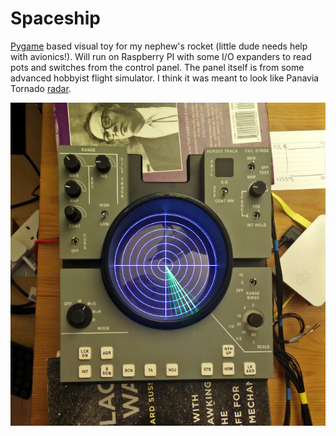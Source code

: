 # Spaceship

[Pygame][1] based visual toy for my nephew's rocket (little dude needs help with avionics!). Will
run on Raspberry PI with some I/O expanders to read pots and switches from the control panel. The
panel itself is from some advanced hobbyist flight simulator. I think it was meant to look like
Panavia Tornado [radar][2].

![photo]

[photo]: spaceship.jpg
[1]: https://www.pygame.org/
[2]: https://en.wikipedia.org/wiki/Panavia_Tornado#/media/File:Tornado_GR.4_Aft_Cockpit.jpg
